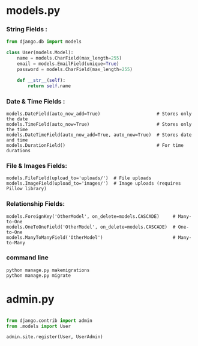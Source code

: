 
# models.py

<h3> String Fields : </h3>

```python
from django.db import models

class User(models.Model):
    name = models.CharField(max_length=255)
    email = models.EmailField(unique=True)
    password = models.CharField(max_length=255) 

    def __str__(self):
        return self.name
```
<h3> Date & Time Fields : </h3>

```
models.DateField(auto_now_add=True)                     # Stores only the date
models.TimeField(auto_now=True)                         # Stores only the time
models.DateTimeField(auto_now_add=True, auto_now=True)  # Stores date and time
models.DurationField()                                  # For time durations

```

<h3>File & Images Fields: </h3>

```
models.FileField(upload_to='uploads/')  # File uploads
models.ImageField(upload_to='images/')  # Image uploads (requires Pillow library)

```

<h3>Relationship Fields: </h3>

```
models.ForeignKey('OtherModel', on_delete=models.CASCADE)     # Many-to-One
models.OneToOneField('OtherModel', on_delete=models.CASCADE)  # One-to-One
models.ManyToManyField('OtherModel')                          # Many-to-Many

```
<h3> command line </h3>

```
python manage.py makemigrations
python manage.py migrate
```

# admin.py

```python

from django.contrib import admin
from .models import User

admin.site.register(User, UserAdmin)

```

